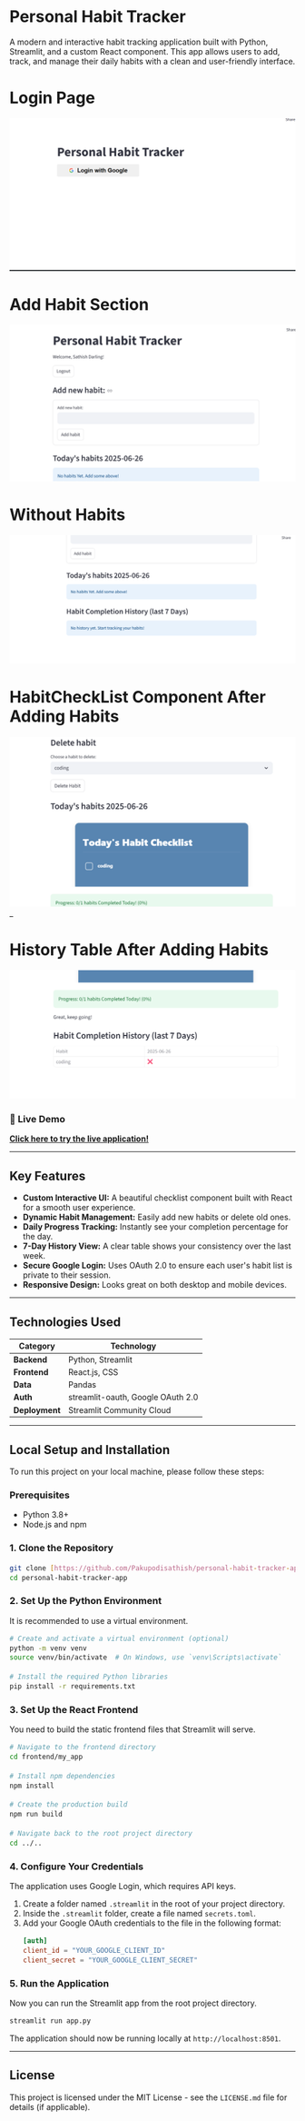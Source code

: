 # Personal Habit Tracker

A modern and interactive habit tracking application built with Python, Streamlit, and a custom React component. This app allows users to add, track, and manage their daily habits with a clean and user-friendly interface.

# Login Page 
![Habit Tracker Screenshot](https://github.com/Pakupodisathish/personal-habit-tracker-app/blob/main/interface_screenshot_1.png?raw=true)

# Add Habit Section 
![Habit Tracker Homepage Without Habits](https://github.com/Pakupodisathish/personal-habit-tracker-app/blob/main/interface_screenshot_2.png?raw=true)

# Without Habits 
![Habit Tracker Hompage Without Habits](https://github.com/Pakupodisathish/personal-habit-tracker-app/blob/main/interface_screenshot_3.png?raw=true)

# HabitCheckList Component After Adding Habits
![Habit Tracker Homepage Habit CheckList](https://github.com/Pakupodisathish/personal-habit-tracker-app/blob/main/interface_screenshot_4.png?raw=true)_

# History Table After Adding Habits
![Habit Tracker Homepage History Table](https://github.com/Pakupodisathish/personal-habit-tracker-app/blob/main/interface_screenshot_5.png?raw=true)

### 🔴 Live Demo

**[Click here to try the live application!](https://personal-habit-tracker-app-krvmn7pnh8jmm4dvabbtge.streamlit.app/)**

---

## Key Features

* **Custom Interactive UI:** A beautiful checklist component built with React for a smooth user experience.
* **Dynamic Habit Management:** Easily add new habits or delete old ones.
* **Daily Progress Tracking:** Instantly see your completion percentage for the day.
* **7-Day History View:** A clear table shows your consistency over the last week.
* **Secure Google Login:** Uses OAuth 2.0 to ensure each user's habit list is private to their session.
* **Responsive Design:** Looks great on both desktop and mobile devices.

---

## Technologies Used

| Category     | Technology                        |
|--------------|-----------------------------------|
| **Backend** | Python, Streamlit                 |
| **Frontend** | React.js, CSS                     |
| **Data** | Pandas                            |
| **Auth** | streamlit-oauth, Google OAuth 2.0 |
| **Deployment**| Streamlit Community Cloud         |

---

## Local Setup and Installation

To run this project on your local machine, please follow these steps:

### Prerequisites

* Python 3.8+
* Node.js and npm

### 1. Clone the Repository

```bash
git clone [https://github.com/Pakupodisathish/personal-habit-tracker-app.git](https://github.com/Pakupodisathish/personal-habit-tracker-app.git)
cd personal-habit-tracker-app
```

### 2. Set Up the Python Environment

It is recommended to use a virtual environment.

```bash
# Create and activate a virtual environment (optional)
python -m venv venv
source venv/bin/activate  # On Windows, use `venv\Scripts\activate`

# Install the required Python libraries
pip install -r requirements.txt
```

### 3. Set Up the React Frontend

You need to build the static frontend files that Streamlit will serve.

```bash
# Navigate to the frontend directory
cd frontend/my_app

# Install npm dependencies
npm install

# Create the production build
npm run build

# Navigate back to the root project directory
cd ../..
```

### 4. Configure Your Credentials

The application uses Google Login, which requires API keys.

1.  Create a folder named `.streamlit` in the root of your project directory.
2.  Inside the `.streamlit` folder, create a file named `secrets.toml`.
3.  Add your Google OAuth credentials to the file in the following format:
    ```toml
    [auth]
    client_id = "YOUR_GOOGLE_CLIENT_ID"
    client_secret = "YOUR_GOOGLE_CLIENT_SECRET"
    ```

### 5. Run the Application

Now you can run the Streamlit app from the root project directory.

```bash
streamlit run app.py
```

The application should now be running locally at `http://localhost:8501`.

---

## License

This project is licensed under the MIT License - see the `LICENSE.md` file for details (if applicable).
